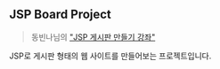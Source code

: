 ## JSP Board Project
> 동빈나님의 ["JSP 게시판 만들기 강좌"](https://www.youtube.com/watch?v=wEIBDHfoMBg) 

JSP로 게시판 형태의 웹 사이트를 만들어보는 프로젝트입니다. 
